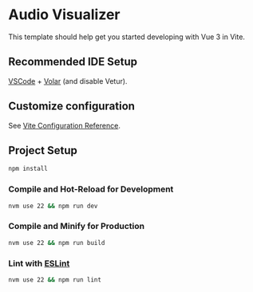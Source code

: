 # Audio Visualizer

This template should help get you started developing with Vue 3 in Vite.

## Recommended IDE Setup

[VSCode](https://code.visualstudio.com/) + [Volar](https://marketplace.visualstudio.com/items?itemName=Vue.volar) (and disable Vetur).

## Customize configuration

See [Vite Configuration Reference](https://vitejs.dev/config/).

## Project Setup

```sh
npm install
```

### Compile and Hot-Reload for Development

```sh
nvm use 22 && npm run dev
```

### Compile and Minify for Production

```sh
nvm use 22 && npm run build
```

### Lint with [ESLint](https://eslint.org/)

```sh
nvm use 22 && npm run lint
```
